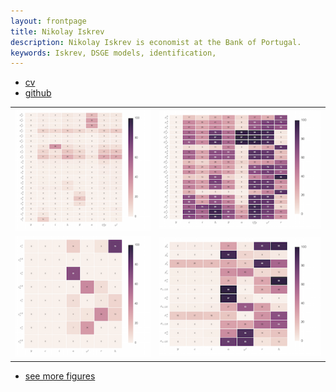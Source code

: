 ```yaml
---
layout: frontpage
title: Nikolay Iskrev
description: Nikolay Iskrev is economist at the Bank of Portugal.
keywords: Iskrev, DSGE models, identification,
---
```


<div class="navbar">
  <div class="navbar-inner">
      <ul class="nav">
          <li><a href="{{ BASE_PATH }}/assets/cv.pdf">cv</a></li>
          <li><a href="https://github.com/niskrev">github</a></li>
      </ul>
  </div>
</div>

<table class="wide">
<tr>
  <td class="left">
    <a href="pages/publpics/iskrev2017_fig1.html">
        <img src="assets/publpics/CIGinnovSGUmle-small.png" alt="CIGinnovSGU" title="Iskrev (2017) Fig 1"/>
    </a>
  </td>
  <td class="right">
    <a href="pages/publpics/iskrev2017_fig2.html">
        <img src="assets/publpics/EGallSGUmle-small.png" alt="EGSGU" title="Iskrev (2017) Fig 2"/>
    </a>
  </td>
</tr>
<tr>
  <td class="left">
    <a href="pages/publpics/iskrev2017_fig3.html">
        <img src="assets/publpics/CIGinnovAvjiev-small.png" alt="CIGinnovAvjiev" title="Iskrev (2017) Fig 3"/>
    </a>
  </td>
  <td class="right">
    <a href="pages/publpics/iskrev2017_fig4.html">
        <img src="assets/publpics/EGallAvdjiev-small.png" alt="EGAvjiev" title="Iskrev (2017) Fig 4"/>
    </a>
  </td>
</tr>
</table>

<div class="navbar">
  <div class="navbar-inner">
      <ul class="nav">
          <li><a href="morefigs.html">see more figures</a></li>
      </ul>
  </div>
</div>
